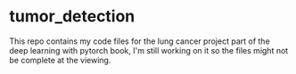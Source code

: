 # tumor_detection
This repo contains my code files for the lung cancer project part of the deep learning with pytorch book, I'm still working on it so the files might not be complete at the
viewing.
